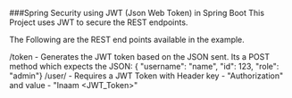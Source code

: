 ###Spring Security using JWT (Json Web Token) in Spring Boot
This Project uses JWT to secure the REST endpoints.

The Following are the REST end points available in the example.

/token - Generates the JWT token based on the JSON sent. Its a POST method which expects the JSON: { "username": "name", "id": 123, "role": "admin"}
/user/ - Requires a JWT Token with Header key - "Authorization" and value - "Inaam <JWT_Token>"
